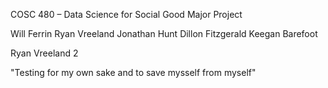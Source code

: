 ﻿COSC 480 – Data Science for Social Good Major Project

Will Ferrin
Ryan Vreeland
Jonathan Hunt
Dillon Fitzgerald
Keegan Barefoot

Ryan Vreeland 2

"Testing for my own sake and to save mysself from myself"